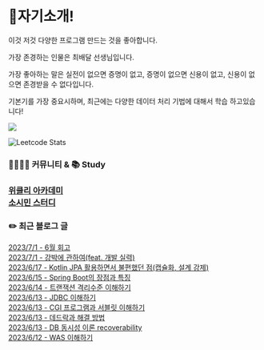 
<h1>🙋자기소개!</h1>

이것 저것 다양한 프로그램 만드는 것을 좋아합니다.

가장 존경하는 인물은 최배달 선생님입니다.

가장 좋아하는 말은 실전이 없으면 증명이 없고, 증명이 없으면 신용이 없고, 신용이 없으면 존경받을 수 없다입니다.

기본기를 가장 중요시하며, 최근에는 다양한 데이터 처리 기법에 대해서 학습 하고있습니다!

![](https://github-profile-trophy.vercel.app/?username=jungmini0601&theme=flat&no-frame=true&margin-w=30)

![Leetcode Stats](https://leetcard.jacoblin.cool/jungmini0601)

<h3>  👨‍👨‍👦‍👦 커뮤니티 & 📚 Study<h3>

[위클리 아카데미](https://www.weekly.ac/) <br>
[소시민 스터디](https://oval-licorice-979.notion.site/4fc65451bf244a138a93f930ecaaee38?v=8ec49eefb77f44f5a5faef7b15213ac0) <br>

<h3>✏️ 최근 블로그 글</h3> 

[2023/7/1 - 6월 회고](https://jungmini-laboratory.tistory.com/124) <br>
[2023/7/1 - 강박에 관하여(feat. 개발 실력)](https://jungmini-laboratory.tistory.com/123) <br>
[2023/6/17 - Kotlin JPA 활용하면서 불편했던 점(캡슐화, 설계 강제)](https://jungmini-laboratory.tistory.com/121) <br>
[2023/6/15 - Spring Boot의 장점과 특징](https://jungmini-laboratory.tistory.com/119) <br>
[2023/6/14 - 트랜잭션 격리수준 이해하기](https://jungmini-laboratory.tistory.com/118) <br>
[2023/6/13 - JDBC 이해하기](https://jungmini-laboratory.tistory.com/117) <br>
[2023/6/13 - CGI 프로그램과 서블릿 이해하기](https://jungmini-laboratory.tistory.com/116) <br>
[2023/6/13 - 데드락과 해결 방법](https://jungmini-laboratory.tistory.com/115) <br>
[2023/6/13 - DB 동시성 이론 recoverability](https://jungmini-laboratory.tistory.com/114) <br>
[2023/6/12 - WAS 이해하기](https://jungmini-laboratory.tistory.com/113) <br>
